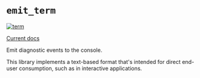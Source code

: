 # `emit_term`

[![term](https://github.com/emit-rs/emit/actions/workflows/term.yml/badge.svg)](https://github.com/emit-rs/emit/actions/workflows/term.yml)

[Current docs](https://docs.rs/emit_term/1.1.0/emit_term/index.html)

Emit diagnostic events to the console.

This library implements a text-based format that's intended for direct end-user consumption, such as in interactive applications.
